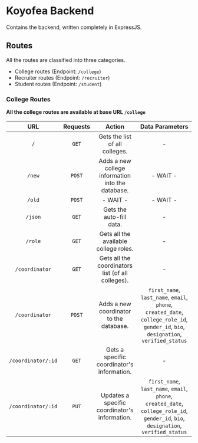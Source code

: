# Koyofea Backend
Contains the backend, written completely in ExpressJS.

## Routes
All the routes are classified into three categories.
* College routes (Endpoint: `/college`)
* Recruiter routes (Endpoint: `/recruiter`)
* Student routes (Endpoint: `/student`)

### College Routes
**All the college routes are available at base URL `/college`**

|URL|Requests|Action|Data Parameters|
|:---:|:-:|:---:|:---:|
|`/`|`GET`|Gets the list of all colleges.|-|
|`/new`|`POST`|Adds a new college information into the database.|- WAIT -|
|`/old`|`POST`|- WAIT -|- WAIT -|
|`/json`|`GET`|Gets the auto-fill data.|-|
|`/role`|`GET`|Gets all the available college roles.|-|
|`/coordinator`|`GET`|Gets all the coordinators list (of all colleges).|-|
|`/coordinator`|`POST`|Adds a new coordinator to the database.|`first_name`, `last_name`, `email`, `phone`, `created_date`, `college_role_id`, `gender_id`, `bio`, `designation`, `verified_status`|
|`/coordinator/:id`|`GET`|Gets a specific coordinator's information.|-|
|`/coordinator/:id`|`PUT`|Updates a specific coordinator's information.|`first_name`, `last_name`, `email`, `phone`, `created_date`, `college_role_id`, `gender_id`, `bio`, `designation`, `verified_status`|
